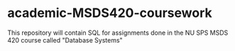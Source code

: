 # academic-MSDS420-coursework
This repository will contain SQL for assignments done in the NU SPS MSDS 420 course called "Database Systems"
